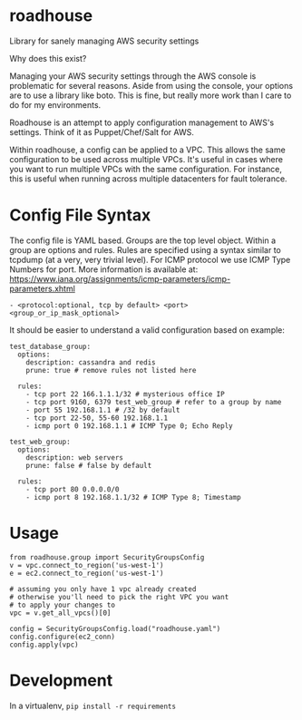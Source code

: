roadhouse
=========

Library for sanely managing AWS security settings

Why does this exist?

Managing your AWS security settings through the AWS console is problematic for several reasons.  Aside from using the console, your options are to use a library like boto.  This is fine, but really more work than I care to do for my environments.

Roadhouse is an attempt to apply configuration management to AWS's settings.  Think of it as Puppet/Chef/Salt for AWS.

Within roadhouse, a config can be applied to a VPC.  This allows the same configuration to be used across multiple VPCs.  It's useful in cases where you want to run multiple VPCs with the same configuration.  For instance, this is useful when running across multiple datacenters for fault tolerance.

Config File Syntax
====================

The config file is YAML based.  Groups are the top level object.  Within a group are options and rules.  Rules are specified using a syntax similar to tcpdump (at a very, very trivial level).
For ICMP protocol we use ICMP Type Numbers for port. More information is available at: https://www.iana.org/assignments/icmp-parameters/icmp-parameters.xhtml

    - <protocol:optional, tcp by default> <port> <group_or_ip_mask_optional>

It should be easier to understand a valid configuration based on example:

    test_database_group:
      options:
        description: cassandra and redis
        prune: true # remove rules not listed here

      rules:
        - tcp port 22 166.1.1.1/32 # mysterious office IP
        - tcp port 9160, 6379 test_web_group # refer to a group by name
        - port 55 192.168.1.1 # /32 by default
        - tcp port 22-50, 55-60 192.168.1.1
        - icmp port 0 192.168.1.1 # ICMP Type 0; Echo Reply

    test_web_group:
      options:
        description: web servers
        prune: false # false by default

      rules:
        - tcp port 80 0.0.0.0/0
        - icmp port 8 192.168.1.1/32 # ICMP Type 8; Timestamp


Usage
======

    from roadhouse.group import SecurityGroupsConfig
    v = vpc.connect_to_region('us-west-1')
    e = ec2.connect_to_region('us-west-1')

    # assuming you only have 1 vpc already created
    # otherwise you'll need to pick the right VPC you want
    # to apply your changes to
    vpc = v.get_all_vpcs()[0]

    config = SecurityGroupsConfig.load("roadhouse.yaml")
    config.configure(ec2_conn)
    config.apply(vpc)


Development
=============

In a virtualenv, `pip install -r requirements`

